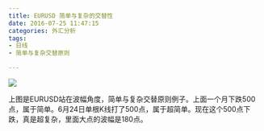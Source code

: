 ```yaml
---
title: EURUSD 简单与复杂的交替性
date: 2016-07-25 11:47:15
categories: 外汇分析
tags:
- 日线
- 简单与复杂交替原则

---
```

![](http://eurusd.qiniudn.com/153.png)

上图是EURUSD站在波幅角度，简单与复杂交替原则例子。上面一个月下跌500点，属于简单。6月24日单根K线打了500点，属于超简单。现在这个500点下跌，真是超复杂，里面大点的波幅是180点。
